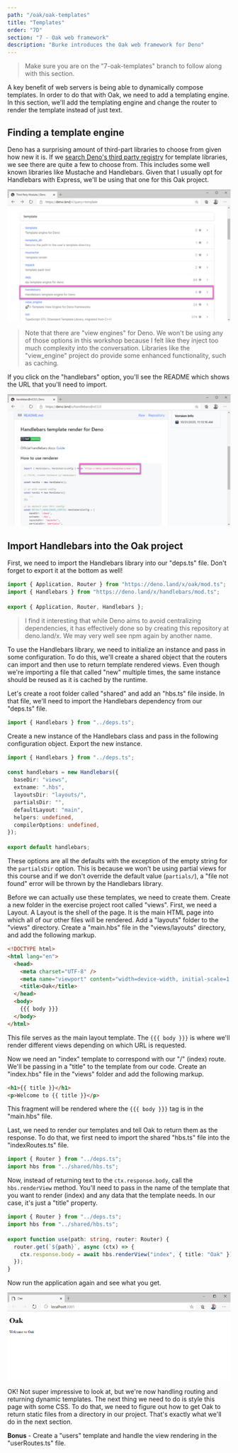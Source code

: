 ```yaml
---
path: "/oak/oak-templates"
title: "Templates"
order: "7D"
section: "7 - Oak web framework"
description: "Burke introduces the Oak web framework for Deno"
---
```


> Make sure you are on the "7-oak-templates" branch to follow along with this section.

A key benefit of web servers is being able to dynamically compose templates. In order to do that with Oak, we need to add a templating engine. In this section, we'll add the templating engine and change the router to render the template instead of just text.

## Finding a template engine

Deno has a surprising amount of third-part libraries to choose from given how new it is. If we [search Deno's third party registry](https://deno.land/x?query=template) for template libraries, we see there are quite a few to choose from. This includes some well known libraries like Mustache and Handlebars. Given that I usually opt for Handlebars with Express, we'll be using that one for this Oak project.

![](../images/deno-templates.jpg)

> Note that there are "view engines" for Deno. We won't be using any of those options in this workshop because I felt like they inject too much complexity into the conversation. Libraries like the "view_engine" project do provide some enhanced functionality, such as caching.

If you click on the "handlebars" option, you'll see the README which shows the URL that you'll need to import.

![](../images/handlebars-readme.jpg)

## Import Handlebars into the Oak project

First, we need to import the Handlebars library into our "deps.ts" file. Don't forget to export it at the bottom as well!

```typescript
import { Application, Router } from "https://deno.land/x/oak/mod.ts";
import { Handlebars } from "https://deno.land/x/handlebars/mod.ts";

export { Application, Router, Handlebars };
```

> I find it interesting that while Deno aims to avoid centralizing dependencies, it has effectively done so by creating this repository at deno.land/x. We may very well see npm again by another name.

To use the Handlebars library, we need to initialize an instance and pass in some configuration. To do this, we'll create a shared object that the routers can import and then use to return template rendered views. Even though we're importing a file that called "new" multiple times, the same instance should be reused as it is cached by the runtime.

Let's create a root folder called "shared" and add an "hbs.ts" file inside. In that file, we'll need to import the Handlebars dependency from our "deps.ts" file.

```typescript
import { Handlebars } from "../deps.ts";
```

Create a new instance of the Handlebars class and pass in the following configuration object. Export the new instance.

```typescript
import { Handlebars } from "../deps.ts";

const handlebars = new Handlebars({
  baseDir: "views",
  extname: ".hbs",
  layoutsDir: "layouts/",
  partialsDir: "",
  defaultLayout: "main",
  helpers: undefined,
  compilerOptions: undefined,
});

export default handlebars;
```

These options are all the defaults with the exception of the empty string for the `partialsDir` option. This is because we won't be using partial views for this course and if we don't override the default value (`partials/`), a "file not found" error will be thrown by the Handlebars library.

Before we can actually use these templates, we need to create them. Create a new folder in the exercise project root called "views". First, we need a Layout. A Layout is the shell of the page. It is the main HTML page into which all of our other files will be rendered. Add a "layouts" folder to the "views" directory. Create a "main.hbs" file in the "views/layouts" directory, and add the following markup.

```html
<!DOCTYPE html>
<html lang="en">
  <head>
    <meta charset="UTF-8" />
    <meta name="viewport" content="width=device-width, initial-scale=1.0" />
    <title>Oak</title>
  </head>
  <body>
    {{{ body }}}
  </body>
</html>
```

This file serves as the main layout template. The `{{{ body }}}` is where we'll render different views depending on which URL is requested.

Now we need an "index" template to correspond with our "/" (index) route. We'll be passing in a "title" to the template from our code. Create an "index.hbs" file in the "views" folder and add the following markup.

```html
<h1>{{ title }}</h1>
<p>Welcome to {{ title }}</p>
```

This fragment will be rendered where the `{{{ body }}}` tag is in the "main.hbs" file.

Last, we need to render our templates and tell Oak to return them as the response. To do that, we first need to import the shared "hbs.ts" file into the "indexRoutes.ts" file.

```typescript
import { Router } from "../deps.ts";
import hbs from "../shared/hbs.ts";
```

Now, instead of returning text to the `ctx.response.body`, call the `hbs.renderView` method. You'll need to pass in the name of the template that you want to render (index) and any data that the template needs. In our case, it's just a "title" property.

```typescript
import { Router } from "../deps.ts";
import hbs from "../shared/hbs.ts";

export function use(path: string, router: Router) {
  router.get(`${path}`, async (ctx) => {
    ctx.response.body = await hbs.renderView("index", { title: "Oak" });
  });
}
```

Now run the application again and see what you get.

![application running returning template](../images/app-with-templates.jpg)

OK! Not super impressive to look at, but we're now handling routing and returning dynamic templates. The next thing we need to do is style this page with some CSS. To do that, we need to figure out how to get Oak to return static files from a directory in our project. That's exactly what we'll do in the next section.

**Bonus** - Create a "users" template and handle the view rendering in the "userRoutes.ts" file.
